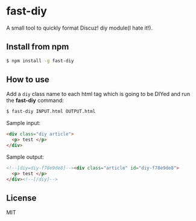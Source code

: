 # fast-diy

A small tool to quickly format Discuz! diy module(I hate it!).  

## Install from npm

```bash
$ npm install -g fast-diy
```

## How to use
Add a `diy` class name to each html tag which is going to be DIYed and run the **fast-diy** command: 

```bash
$ fast-diy INPUT.html OUTPUT.html
```

Sample input:

```html
<div class="diy article">
  <p> test </p>
</div>
```

Sample output:

```html
<!--[diy=diy-f78e9de8]--><div class="article" id="diy-f78e9de8">
  <p> test </p>
</div><!--[/diy]-->
```

## License
MIT
